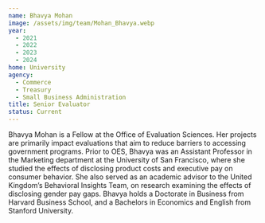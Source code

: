 ```yaml
---
name: Bhavya Mohan
image: /assets/img/team/Mohan_Bhavya.webp
year:
  - 2021
  - 2022
  - 2023
  - 2024
home: University
agency:
  - Commerce
  - Treasury
  - Small Business Administration
title: Senior Evaluator
status: Current
---
```

Bhavya Mohan is a Fellow at the Office of Evaluation Sciences. Her projects are primarily impact evaluations that aim to reduce barriers to accessing government programs. Prior to OES, Bhavya was an Assistant Professor in the Marketing department at the University of San Francisco, where she studied the effects of disclosing product costs and executive pay on consumer behavior. She also served as an academic advisor to the United Kingdom’s Behavioral Insights Team, on research examining the effects of disclosing gender pay gaps. Bhavya holds a Doctorate in Business from Harvard Business School, and a Bachelors in Economics and English from Stanford University.
